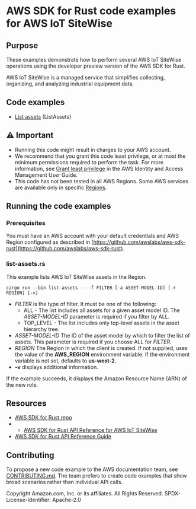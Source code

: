 # AWS SDK for Rust code examples for AWS IoT SiteWise

## Purpose

These examples demonstrate how to perform several AWS IoT SiteWise operations using the developer preview version of the AWS SDK for Rust.

AWS IoT SiteWise is a managed service that simplifies collecting, organizing, and analyzing industrial equipment data.

## Code examples

- [List assets](src/bin/list-assets.rs) (ListAssets)

## ⚠ Important

- Running this code might result in charges to your AWS account.
- We recommend that you grant this code least privilege, 
  or at most the minimum permissions required to perform the task.
  For more information, see
  [Grant least privilege](https://docs.aws.amazon.com/IAM/latest/UserGuide/best-practices.html#grant-least-privilege)
  in the AWS Identity and Access Management User Guide.
- This code has not been tested in all AWS Regions.
  Some AWS services are available only in specific
  [Regions](https://aws.amazon.com/about-aws/global-infrastructure/regional-product-services).

## Running the code examples

### Prerequisites

You must have an AWS account with your default credentials and AWS Region configured as described in [https://github.com/awslabs/aws-sdk-rust](https://github.com/awslabs/aws-sdk-rust).

### list-assets.rs

This example lists AWS IoT SiteWise assets in the Region.

`cargo run --bin list-assets -- -f FILTER [-a ASSET-MODEL-ID] [-r REGION] [-v]`

- _FILTER_ is the type of filter. It must be one of the following:
  - ALL - The list includes all assets for a given asset model ID. The _ASSET-MODEL-ID_ parameter is required if you filter by ALL.
  - TOP_LEVEL - The list includes only top-level assets in the asset hierarchy tree.
- _ASSET-MODEL-ID_ The ID of the asset model by which to filter the list of assets. This parameter is required if you choose ALL for _FILTER_.
- _REGION_ The Region in which the client is created.
  If not supplied, uses the value of the __AWS_REGION__ environment variable.
  If the environment variable is not set, defaults to __us-west-2__.
- __-v__ displays additional information.

If the example succeeds, it displays the Amazon Resource Name (ARN) of the new role.

## Resources

- [AWS SDK for Rust repo](https://github.com/awslabs/aws-sdk-rust)
- - [AWS SDK for Rust API Reference for AWS IoT SiteWise](https://docs.rs/aws-sdk-iotsitewise)
- [AWS SDK for Rust API Reference Guide](https://awslabs.github.io/aws-sdk-rust/aws_sdk_config/index.html) 

## Contributing

To propose a new code example to the AWS documentation team, 
see [CONTRIBUTING.md](https://github.com/awsdocs/aws-doc-sdk-examples/blob/master/CONTRIBUTING.md). 
The team prefers to create code examples that show broad scenarios rather than individual API calls.

Copyright Amazon.com, Inc. or its affiliates. All Rights Reserved. SPDX-License-Identifier: Apache-2.0
